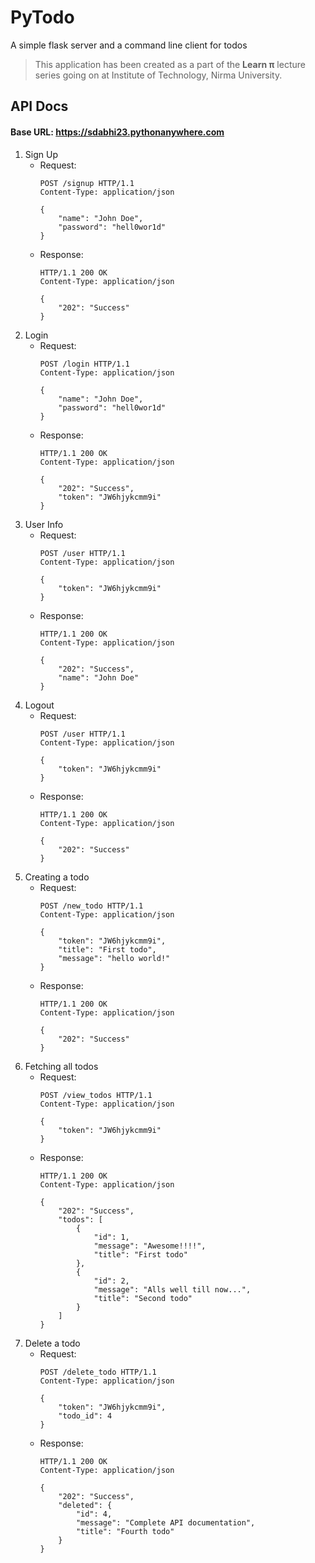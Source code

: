 # PyTodo

A simple flask server and a command line client for todos

> This application has been created as a part of the **Learn π** lecture series going on at Institute of Technology, Nirma University.

## API Docs

#### Base URL: https://sdabhi23.pythonanywhere.com

1. Sign Up
    - Request:
        ```HTTP
        POST /signup HTTP/1.1
        Content-Type: application/json

        {
            "name": "John Doe",
            "password": "hell0wor1d"
        }
        ```
    - Response:
        ```HTTP
        HTTP/1.1 200 OK
        Content-Type: application/json

        {
            "202": "Success"
        }
        ```
2. Login
    - Request:
        ```HTTP
        POST /login HTTP/1.1
        Content-Type: application/json

        {
            "name": "John Doe",
            "password": "hell0wor1d"
        }
        ```
    - Response:
        ```HTTP
        HTTP/1.1 200 OK
        Content-Type: application/json

        {
            "202": "Success",
            "token": "JW6hjykcmm9i"
        }
        ```
3. User Info
    - Request:
        ```HTTP
        POST /user HTTP/1.1
        Content-Type: application/json

        {
            "token": "JW6hjykcmm9i"
        }
        ```
    - Response:
        ```HTTP
        HTTP/1.1 200 OK
        Content-Type: application/json

        {
            "202": "Success",
            "name": "John Doe"
        }
        ```
4. Logout
    - Request:
        ```HTTP
        POST /user HTTP/1.1
        Content-Type: application/json

        {
            "token": "JW6hjykcmm9i"
        }
        ```
    - Response:
        ```HTTP
        HTTP/1.1 200 OK
        Content-Type: application/json

        {
            "202": "Success"
        }
        ```
5. Creating a todo
    - Request:
        ```HTTP
        POST /new_todo HTTP/1.1
        Content-Type: application/json

        {
            "token": "JW6hjykcmm9i",
            "title": "First todo",
            "message": "hello world!"
        }
        ```
    - Response:
        ```HTTP
        HTTP/1.1 200 OK
        Content-Type: application/json

        {
            "202": "Success"
        }
        ```
6. Fetching all todos
    - Request:
        ```HTTP
        POST /view_todos HTTP/1.1
        Content-Type: application/json

        {
            "token": "JW6hjykcmm9i"
        }
        ```
    - Response:
        ```HTTP
        HTTP/1.1 200 OK
        Content-Type: application/json

        {
            "202": "Success",
            "todos": [
                {
                    "id": 1,
                    "message": "Awesome!!!!",
                    "title": "First todo"
                },
                {
                    "id": 2,
                    "message": "Alls well till now...",
                    "title": "Second todo"
                }
            ]
        }
        ```
7. Delete a todo
    - Request:
        ```HTTP
        POST /delete_todo HTTP/1.1
        Content-Type: application/json

        {
            "token": "JW6hjykcmm9i",
            "todo_id": 4
        }
        ```
    - Response:
        ```HTTP
        HTTP/1.1 200 OK
        Content-Type: application/json

        {
            "202": "Success",
            "deleted": {
                "id": 4,
                "message": "Complete API documentation",
                "title": "Fourth todo"
            }
        }
        ```
